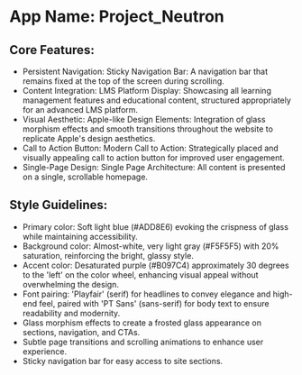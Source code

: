 # **App Name**: Project_Neutron

## Core Features:

- Persistent Navigation: Sticky Navigation Bar: A navigation bar that remains fixed at the top of the screen during scrolling.
- Content Integration: LMS Platform Display: Showcasing all learning management features and educational content, structured appropriately for an advanced LMS platform.
- Visual Aesthetic: Apple-like Design Elements: Integration of glass morphism effects and smooth transitions throughout the website to replicate Apple's design aesthetics.
- Call to Action Button: Modern Call to Action: Strategically placed and visually appealing call to action button for improved user engagement.
- Single-Page Design: Single Page Architecture: All content is presented on a single, scrollable homepage.

## Style Guidelines:

- Primary color: Soft light blue (#ADD8E6) evoking the crispness of glass while maintaining accessibility.
- Background color: Almost-white, very light gray (#F5F5F5) with 20% saturation, reinforcing the bright, glassy style.
- Accent color: Desaturated purple (#B097C4) approximately 30 degrees to the 'left' on the color wheel, enhancing visual appeal without overwhelming the design.
- Font pairing: 'Playfair' (serif) for headlines to convey elegance and high-end feel, paired with 'PT Sans' (sans-serif) for body text to ensure readability and modernity.
- Glass morphism effects to create a frosted glass appearance on sections, navigation, and CTAs.
- Subtle page transitions and scrolling animations to enhance user experience.
- Sticky navigation bar for easy access to site sections.
